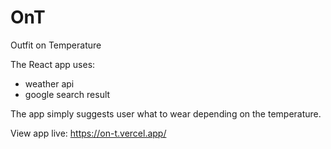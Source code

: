 # OnT
Outfit on Temperature

The React app uses:
  - weather api
  - google search result
  
The app simply suggests user what to wear depending on the temperature.

View app live: https://on-t.vercel.app/
